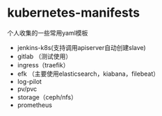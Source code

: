 # kubernetes-manifests
个人收集的一些常用yaml模板
- jenkins-k8s(支持调用apiserver自动创建slave)
- gitlab （测试使用）
- ingress（traefik）
- efk （主要使用elasticsearch，kiabana，filebeat）
- log-pilot
- pv/pvc
- storage（ceph/nfs）
- prometheus